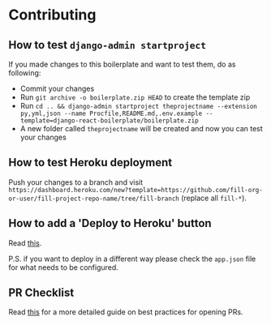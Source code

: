 # Contributing

## How to test `django-admin startproject`

If you made changes to this boilerplate and want to test them, do as following:

- Commit your changes
- Run `git archive -o boilerplate.zip HEAD` to create the template zip
- Run `cd .. && django-admin startproject theprojectname --extension py,yml,json --name Procfile,README.md,.env.example --template=django-react-boilerplate/boilerplate.zip`
- A new folder called `theprojectname` will be created and now you can test your changes

## How to test Heroku deployment

Push your changes to a branch and visit `https://dashboard.heroku.com/new?template=https://github.com/fill-org-or-user/fill-project-repo-name/tree/fill-branch` (replace all `fill-*`).

## How to add a 'Deploy to Heroku' button

Read [this](https://devcenter.heroku.com/articles/heroku-button#adding-the-heroku-button).

P.S. if you want to deploy in a different way please check the `app.json` file for what needs to be configured.

## PR Checklist

Read [this](http://pullrequests.devchecklists.com) for a more detailed guide on best practices for opening PRs.
